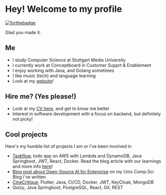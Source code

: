 # Hey! Welcome to my profile
[![forthebadge](https://forthebadge.com/images/featured/featured-made-with-crayons.svg)](https://forthebadge.com) 

Glad you made it.

## Me
- I study Computer Science at Stuttgart Media University
- I currently work at Conceptboard in Customer Supprt & Enablement
- I enjoy working with Java, and Golang sometimes
- I like music (tech) and language learning
- Look at my [website](https://schniepp.dev/)!

## Hire me? (Yes please!)
- Look at my [CV here](https://github.com/julian-schn/julian-schn/blob/main/Julian%20CV.pdf), and get to know me better
- Interest in software development with a focus on backend, but definitely not picky!

## Cool projects
Here's my humble list of projects I am or I've been involved in
- [Taskflow](https://github.com/julian-schn/taskflow-backend/), todo app on AWS with Lambda and DynamoDB, Java Springboot, JWT, React, Docker. Read the blog article with our learnings and more info [here](https://blog.mi.hdm-stuttgart.de/index.php/2025/09/14/springboot-zu-serverless-probleme-und-paradigmen/)!
- [Blog post about Open-Source AI for Enterprise](https://blog.mi.hdm-stuttgart.de/index.php/2025/07/25/open-source-ai-models-opportunities-and-challenges-for-enterprises/) on my Unis Comp.Sci Blog I've written
- [CineCritique](https://github.com/julian-schn/cinecritique-frontend), Flutter, Java, CI/CD, Docker, JWT, KeyCloak, MongoDB
- Quizy, Java Springboot, PostgreSQL, React, Git, REST
